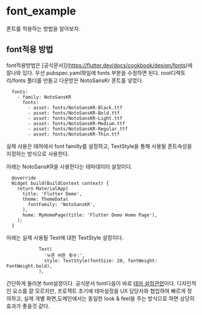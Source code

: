 # font_example

폰트를 적용하는 방법을 알아보자.

## font적용 방법

font적용방법은 [공식문서]](https://flutter.dev/docs/cookbook/design/fonts)에 잘나와 있다.
우선 pubspec.yaml화일에 fonts 부분을 수정하면 된다.
root디렉토리/fonts 폴더를 만들고 다운받은 NotoSansKr 폰트를 넣었다.

```
  fonts:
    - family: NotoSansKR
      fonts:
        - asset: fonts/NotoSansKR-Black.ttf
        - asset: fonts/NotoSansKR-Bold.ttf
        - asset: fonts/NotoSansKR-Light.ttf
        - asset: fonts/NotoSansKR-Medium.ttf
        - asset: fonts/NotoSansKR-Regular.ttf
        - asset: fonts/NotoSansKR-Thin.ttf
```

실제 사용은 테마에서 font familly를 설정하고, TextStyle을 통해 사용될 폰트속성을 지정하는 방식으로 사용한다.

아래는 NotoSansKR을 사용한다는 테마데이터 설정이다.
```
  @override
  Widget build(BuildContext context) {
    return MaterialApp(
      title: 'Flutter Demo',
      theme: ThemeData(
        fontFamily: 'NotoSansKR',
      ),
      home: MyHomePage(title: 'Flutter Demo Home Page'),
    );
  }
```

아래는 실제 사용될 Text에 대한 TextStyle 설정이다.
```
            Text(
              '누른 버튼 횟수:',
              style: TextStyle(fontSize: 20, fontWeight: FontWeight.bold),
            ),
```

간단하게 둘러본 font설정이다.
공식문서 font다음이 바로 [테마 설정관련](https://flutter.dev/docs/cookbook/design/themes)이다.
디자인적인 요소를 잘 모르지만, 프로젝트 초기에 테마설정을 UX 담당자와 협업하여 빠르게 정의하고,
실제 개별 화면,도메인에서는 동일한 look & feel을 주는 방식으로 하면 상당히 효과가 좋을것 같다.